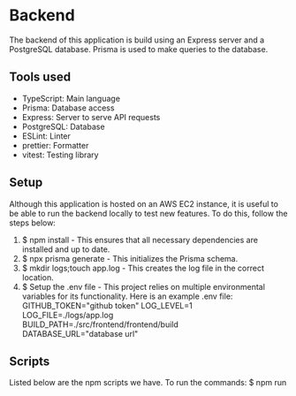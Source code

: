 # Backend
The backend of this application is build using an Express server and a PostgreSQL database. Prisma is used to make queries to the database.

## Tools used
- TypeScript: Main language
- Prisma: Database access
- Express: Server to serve API requests
- PostgreSQL: Database
- ESLint: Linter
- prettier: Formatter
- vitest: Testing library

## Setup
Although this application is hosted on an AWS EC2 instance, it is useful to be able to run the backend locally to test new features. To do this, follow
the steps below:

1. $ npm install - This ensures that all necessary dependencies are installed and up to date.
2. $ npx prisma generate - This initializes the Prisma schema.
3. $ mkdir logs;touch app.log - This creates the log file in the correct location.
4. $ Setup the .env file - This project relies on multiple environmental variables for its functionality. Here is an example .env file:  
    GITHUB_TOKEN="github token"
    LOG_LEVEL=1  
    LOG_FILE=./logs/app.log  
    BUILD_PATH=./src/frontend/frontend/build  
    DATABASE_URL="database url"

## Scripts
 Listed below are the npm scripts we have. 
To run the commands: $ npm run <script name>
1. build: Compiles the TypeScript code to JavaScript code.
2. start: Starts the Express server. Requests can now be made via the API.
3. dev: ?
4. db: Launches Prisma Studio. Gives a GUI to see what is contained within the database. Will launch a web browser.
5. test: Runs the entire test suite for the backend. After exiting line coverage will be computed and displayed.
6. lint: Runs the linter. Is set to fix any errors it can fix. It is recommended to configure your IDE to run the linter upon every save of a file.
7. format: Runs prettier. Ensures that the format of the code is correct.

## Usage
Once all setup steps have been followed, the backend can be run locally. The steps below outline how:
1. $ npm run build
2. $ npm run start
At this point, the backend is running. Requests can now be made through Curl or Postman.
See this [API documentation](https://documenter.getpostman.com/view/39313267/2sAY4sk5HD) to see the format of valid requests. 

## Folders
- prisma: Contains the configuration info for Prisma. The Prisma schema can be found here.
- src: All source code for the backend.

## Files
- eslint.config.js: ESLint linter setup.
- isomorphic.d.ts: ?
- logger.ts: Logger used throughout the backend to write to the log file.
- package.json: Scripts and dependencies.
- package-lock.json: dependencies.
- tsconfig.compile.json: Extends tsconfig.json. Used by the build script to avoid compilation of test files.
- tsconfig.json: TypeScript configuration.
- vitest.config.ts: Test suite configuration.







